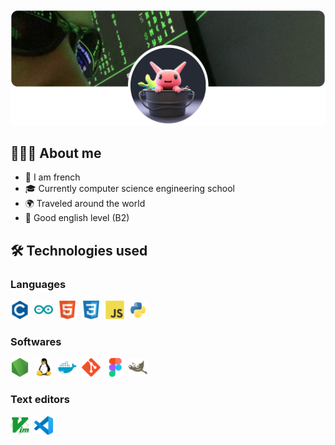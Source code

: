 <!-- <div>
    <img src="https://media.licdn.com/dms/image/C4D16AQERfak9OAJZ0Q/profile-displaybackgroundimage-shrink_350_1400/0/1639589543298?e=1680134400&v=beta&t=5jpu2v2SiPqu7dv4KBEw8RJ5JNwdqHne39njDLWYORI" style="border-radius:30px; width:100%">
    <img src="https://avatars.githubusercontent.com/u/83018259?v=4" style="width:15vw; border-radius:50%; position: absolute; left:42vw; top:15vw">
</div> -->

<img src="banner.png">

## 👨🏼‍💻 About me

- 🥐 I am french 
- 🎓 Currently computer science engineering school
- 🌍 Traveled around the world
- 🍵 Good english level (B2)
  
## 🛠 Technologies used
### Languages
<div>
 <img src="https://raw.githubusercontent.com/devicons/devicon/1119b9f84c0290e0f0b38982099a2bd027a48bf1/icons/c/c-plain.svg"width="30" height="30"/>&nbsp;
 <img src="https://raw.githubusercontent.com/devicons/devicon/1119b9f84c0290e0f0b38982099a2bd027a48bf1/icons/arduino/arduino-original.svg"width="30" height="30"/>&nbsp;
 <img src="https://raw.githubusercontent.com/devicons/devicon/1119b9f84c0290e0f0b38982099a2bd027a48bf1/icons/html5/html5-original.svg"width="30" height="30"/>&nbsp;
 <img src="https://raw.githubusercontent.com/devicons/devicon/1119b9f84c0290e0f0b38982099a2bd027a48bf1/icons/css3/css3-original.svg"width="30" height="30"/>&nbsp;
 <img src="https://raw.githubusercontent.com/devicons/devicon/1119b9f84c0290e0f0b38982099a2bd027a48bf1/icons/javascript/javascript-original.svg"width="30" height="30"/>&nbsp;
 <img src="https://raw.githubusercontent.com/devicons/devicon/1119b9f84c0290e0f0b38982099a2bd027a48bf1/icons/python/python-original.svg"width="30" height="30"/>&nbsp;
</div>

### Softwares
<div>
<img src="https://raw.githubusercontent.com/devicons/devicon/55609aa5bd817ff167afce0d965585c92040787a/icons/nodejs/nodejs-original.svg" width="30" height="30"/>&nbsp;
<img src="https://raw.githubusercontent.com/devicons/devicon/1119b9f84c0290e0f0b38982099a2bd027a48bf1/icons/linux/linux-original.svg"width="30" height="30"/>&nbsp;
<img src="https://raw.githubusercontent.com/devicons/devicon/1119b9f84c0290e0f0b38982099a2bd027a48bf1/icons/docker/docker-plain.svg"width="30" height="30"/>&nbsp;
<img src="https://raw.githubusercontent.com/devicons/devicon/1119b9f84c0290e0f0b38982099a2bd027a48bf1/icons/git/git-plain.svg"width="30" height="30"/>&nbsp;
<img src="https://raw.githubusercontent.com/devicons/devicon/1119b9f84c0290e0f0b38982099a2bd027a48bf1/icons/figma/figma-original.svg"width="30" height="30"/>&nbsp;
<img src="https://raw.githubusercontent.com/devicons/devicon/1119b9f84c0290e0f0b38982099a2bd027a48bf1/icons/gimp/gimp-plain.svg"width="30" height="30"/>&nbsp;
</div>

### Text editors
<div>
<img src="https://raw.githubusercontent.com/devicons/devicon/1119b9f84c0290e0f0b38982099a2bd027a48bf1/icons/vim/vim-plain.svg"width="30" height="30"/>&nbsp;
<img src="https://raw.githubusercontent.com/devicons/devicon/1119b9f84c0290e0f0b38982099a2bd027a48bf1/icons/vscode/vscode-original.svg"width="30" height="30"/>&nbsp;
</div>

